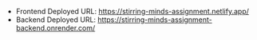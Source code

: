 - Frontend Deployed URL: https://stirring-minds-assignment.netlify.app/
- Backend Deployed URL: https://stirring-minds-assignment-backend.onrender.com/
